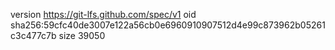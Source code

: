 version https://git-lfs.github.com/spec/v1
oid sha256:59cfc40de3007e122a56cb0e6960910907512d4e99c873962b05261c3c477c7b
size 39050
